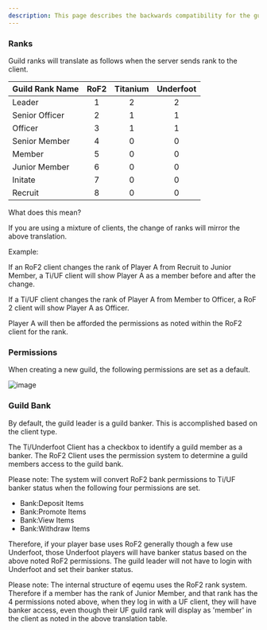 ```yaml
---
description: This page describes the backwards compatibility for the guild management system on your EQEmu Server.
---
```


### Ranks

Guild ranks will translate as follows when the server sends rank to the client.

|Guild Rank Name|RoF2|Titanium|Underfoot|
|:---|:---:|:---:|:---:|
|Leader|1|2|2|
|Senior Officer|2|1|1|
|Officer|3|1|1|
|Senior Member|4|0|0|
|Member|5|0|0|
|Junior Member|6|0|0|
|Initate|7|0|0|
|Recruit|8|0|0|

What does this mean?

If you are using a mixture of clients, the change of ranks will mirror the above translation.

Example:

If an RoF2 client changes the rank of Player A from Recruit to Junior Member, a Ti/UF client will show Player A as a member before and after the change.  

If a Ti/UF client changes the rank of Player A from Member to Officer, a RoF 2 client will show Player A as Officer.  

Player A will then be afforded the permissions as noted within the RoF2 client for the rank.

### Permissions

When creating a new guild, the following permissions are set as a default.

![image](https://github.com/EQEmu/Server/assets/65987027/5e5d4a21-8b44-4f05-b185-774141ef0f18)


### Guild Bank

By default, the guild leader is a guild banker.  This is accomplished based on the client type.

The Ti/Underfoot Client has a checkbox to identify a guild member as a banker.
The RoF2 Client uses the permission system to determine a guild members access to the guild bank.

Please note:  The system will convert RoF2 bank permissions to Ti/UF banker status when the following four permissions are set.

- Bank:Deposit Items
- Bank:Promote Items
- Bank:View Items
- Bank:Withdraw Items

Therefore, if your player base uses RoF2 generally though a few use Underfoot, those Underfoot players will have banker status based on the above noted RoF2 permissions.  The guild leader will not have to login with Underfoot and set their banker status.

Please note:  The internal structure of eqemu uses the RoF2 rank system.  Therefore if a member has the rank of Junior Member, and that rank has the 4 permissions noted above, when they log in with a UF client, they will have banker access, even though their UF guild rank will display as 'member' in the client as noted in the above translation table.
